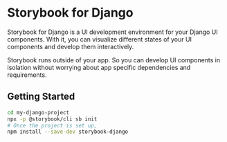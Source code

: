 # Storybook for Django

Storybook for Django is a UI development environment for your Django UI components. With it, you can visualize different states of your UI components and develop them interactively.

Storybook runs outside of your app. So you can develop UI components in isolation without worrying about app specific dependencies and requirements.

## Getting Started

```sh
cd my-django-project
npx -p @storybook/cli sb init
# Once the project is set up,
npm install --save-dev storybook-django
```
